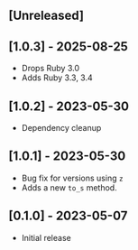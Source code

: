 ## [Unreleased]

## [1.0.3] - 2025-08-25
- Drops Ruby 3.0
- Adds Ruby 3.3, 3.4

## [1.0.2] - 2023-05-30
- Dependency cleanup

## [1.0.1] - 2023-05-30
- Bug fix for versions using `z`
- Adds a new `to_s` method.

## [0.1.0] - 2023-05-07

- Initial release
